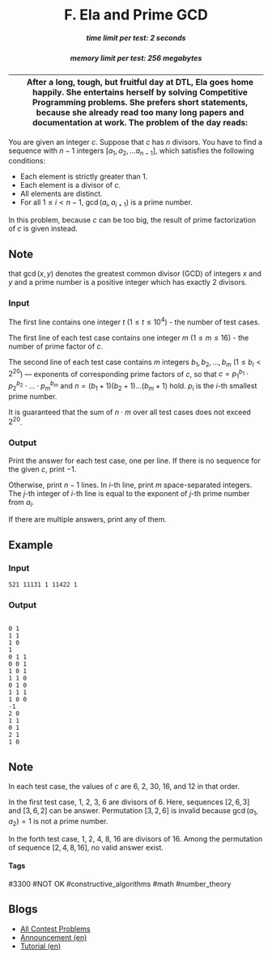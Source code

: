 <h1 style='text-align: center;'> F. Ela and Prime GCD</h1>

<h5 style='text-align: center;'>time limit per test: 2 seconds</h5>
<h5 style='text-align: center;'>memory limit per test: 256 megabytes</h5>



|  | After a long, tough, but fruitful day at DTL, Ela goes home happily. She entertains herself by solving Competitive Programming problems. She prefers short statements, because she already read too many long papers and documentation at work. The problem of the day reads: |
| --- | --- |



You are given an integer $c$. Suppose that $c$ has $n$ divisors. You have to find a sequence with $n - 1$ integers $[a_1, a_2, ... a_{n - 1}]$, which satisfies the following conditions:

* Each element is strictly greater than $1$.
* Each element is a divisor of $c$.
* All elements are distinct.
* For all $1 \le i < n - 1$, $\gcd(a_i, a_{i + 1})$ is a prime number.

In this problem, because $c$ can be too big, the result of prime factorization of $c$ is given instead. 
## Note

 that $\gcd(x, y)$ denotes the greatest common divisor (GCD) of integers $x$ and $y$ and a prime number is a positive integer which has exactly $2$ divisors.

### Input

The first line contains one integer $t$ ($1 \le t \le 10^4$) - the number of test cases.

The first line of each test case contains one integer $m$ ($1 \le m \le 16$) - the number of prime factor of $c$.

The second line of each test case contains $m$ integers $b_1, b_2, \ldots, b_m$ ($1 \le b_i < 2^{20}$) — exponents of corresponding prime factors of $c$, so that $c = p_1^{b_1} \cdot p_2^{b_2} \cdot \ldots \cdot p_m^{b_m}$ and $n = (b_1 + 1)(b_2 + 1) \ldots (b_m + 1)$ hold. $p_i$ is the $i$-th smallest prime number.

It is guaranteed that the sum of $n \cdot m$ over all test cases does not exceed $2^{20}$.

### Output

Print the answer for each test case, one per line. If there is no sequence for the given $c$, print $-1$.

Otherwise, print $n - 1$ lines. In $i$-th line, print $m$ space-separated integers. The $j$-th integer of $i$-th line is equal to the exponent of $j$-th prime number from $a_i$.

If there are multiple answers, print any of them.

## Example

### Input


```text
521 11131 1 11422 1
```
### Output

```text

0 1 
1 1 
1 0 
1 
0 1 1 
0 0 1 
1 0 1 
1 1 0 
0 1 0 
1 1 1 
1 0 0 
-1
2 0 
1 1 
0 1 
2 1 
1 0 

```
## Note

In each test case, the values of $c$ are $6$, $2$, $30$, $16$, and $12$ in that order.

In the first test case, $1$, $2$, $3$, $6$ are divisors of $6$. Here, sequences $[2, 6, 3]$ and $[3, 6, 2]$ can be answer. Permutation $[3, 2, 6]$ is invalid because $\gcd(a_1, a_2) = 1$ is not a prime number.

In the forth test case, $1$, $2$, $4$, $8$, $16$ are divisors of $16$. Among the permutation of sequence $[2, 4, 8, 16]$, no valid answer exist.



#### Tags 

#3300 #NOT OK #constructive_algorithms #math #number_theory 

## Blogs
- [All Contest Problems](../Dytechlab_Cup_2022.md)
- [Announcement (en)](../blogs/Announcement_(en).md)
- [Tutorial (en)](../blogs/Tutorial_(en).md)
